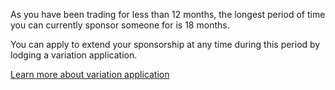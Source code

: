 As you have been trading for less than 12 months, the longest period of time you can currently sponsor someone for is 18 months. 

You can apply to extend your sponsorship at any time during this period by lodging a variation application. 

[Learn more about variation application](#)
